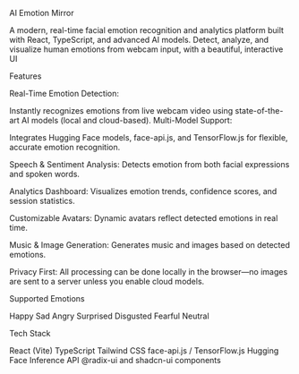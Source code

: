 AI Emotion Mirror

A modern, real-time facial emotion recognition and analytics platform built with React, TypeScript, and advanced AI models. Detect, analyze, and visualize human emotions from webcam input, with a beautiful, interactive UI 

Features

Real-Time Emotion Detection:

Instantly recognizes emotions from live webcam video using state-of-the-art AI models (local and cloud-based).
Multi-Model Support:

Integrates Hugging Face models, face-api.js, and TensorFlow.js for flexible, accurate emotion recognition.

Speech & Sentiment Analysis:
Detects emotion from both facial expressions and spoken words.

Analytics Dashboard:
Visualizes emotion trends, confidence scores, and session statistics.

Customizable Avatars:
Dynamic avatars reflect detected emotions in real time.

Music & Image Generation:
Generates music and images based on detected emotions.

Privacy First:
All processing can be done locally in the browser—no images are sent to a server unless you enable cloud models.



Supported Emotions

Happy
Sad
Angry
Surprised
Disgusted
Fearful
Neutral

Tech Stack

React (Vite)
TypeScript
Tailwind CSS
face-api.js / TensorFlow.js
Hugging Face Inference API
@radix-ui and shadcn-ui components
